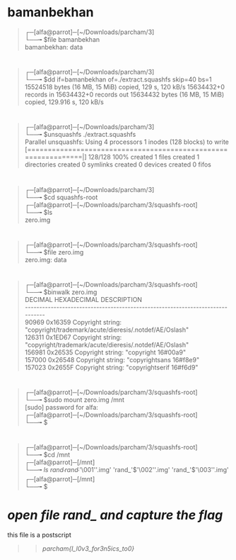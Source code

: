 # bamanbekhan

>┌─[alfa@parrot]─[~/Downloads/parcham/3]\
└──╼ $file bamanbekhan\
bamanbekhan: data
#
>┌─[alfa@parrot]─[~/Downloads/parcham/3]\
└──╼ $dd if=bamanbekhan of=./extract.squashfs skip=40 bs=1\
15524518 bytes (16 MB, 15 MiB) copied, 129 s, 120 kB/s
15634432+0 records in
15634432+0 records out
15634432 bytes (16 MB, 15 MiB) copied, 129.916 s, 120 kB/s

#

>┌─[alfa@parrot]─[~/Downloads/parcham/3]\
└──╼ $unsquashfs ./extract.squashfs\
Parallel unsquashfs: Using 4 processors
1 inodes (128 blocks) to write
[===============================================================|] 128/128 100%
created 1 files
created 1 directories
created 0 symlinks
created 0 devices
created 0 fifos
#

>┌─[alfa@parrot]─[~/Downloads/parcham/3]\
└──╼ $cd squashfs-root\
┌─[alfa@parrot]─[~/Downloads/parcham/3/squashfs-root]\
└──╼ $ls\
zero.img

#
>┌─[alfa@parrot]─[~/Downloads/parcham/3/squashfs-root]\
└──╼ $file zero.img \
zero.img: data
#
>┌─[alfa@parrot]─[~/Downloads/parcham/3/squashfs-root]\
└──╼ $binwalk zero.img \
DECIMAL       HEXADECIMAL     DESCRIPTION \
*------------------------------------------------------------------------------*\
90969         0x16359         Copyright string: "copyright/trademark/acute/dieresis/.notdef/AE/Oslash"\
126311        0x1ED67         Copyright string: "copyright/trademark/acute/dieresis/.notdef/AE/Oslash"\
156981        0x26535         Copyright string: "copyright 16#00a9"\
157000        0x26548         Copyright string: "copyrightsans 16#f8e9"\
157023        0x2655F         Copyright string: "copyrightserif 16#f6d9"
#

>┌─[alfa@parrot]─[~/Downloads/parcham/3/squashfs-root]\
└──╼ $sudo mount zero.img \/mnt\
[sudo] password for alfa: \
┌─[alfa@parrot]─[~/Downloads/parcham/3/squashfs-root]\
└──╼ $
#
>┌─[alfa@parrot]─[~/Downloads/parcham/3/squashfs-root]\
└──╼ $cd /mnt\
┌─[alfa@parrot]─[/mnt]\
└──╼ $ls\
 rand_  'rand_'$'\001''.img'  'rand_'$'\002''.img'  'rand_'$'\003''.img'\
┌─[alfa@parrot]─[/mnt]\
└──╼ $
#

# *open file rand_ and capture the flag*

this file is a postscript 

>>*parcham{I_l0v3_for3n5ics_to0}*